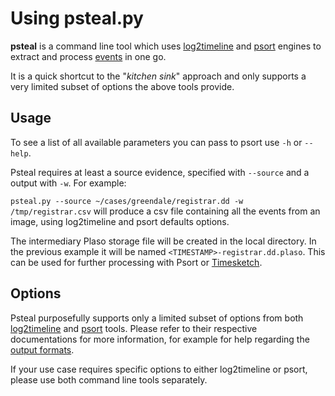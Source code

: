 # Using psteal.py

**psteal** is a command line tool which uses [log2timeline](Using-log2timeline.md) and [psort](Using-psort.md) engines to extract and process [events](Scribbles-about-events.md#what-is-an-event) in one go.

It is a quick shortcut to the "*kitchen sink*" approach and only supports a very limited subset of options the above tools provide.

## Usage

To see a list of all available parameters you can pass to psort use ``-h`` or ``--help``.

Psteal requires at least a source evidence, specified with ``--source`` and a output with ``-w``. For example:

`psteal.py --source ~/cases/greendale/registrar.dd -w /tmp/registrar.csv` will produce a csv file containing all the events from an image, using log2timeline and psort defaults options.

The intermediary Plaso storage file will be created in the local directory. In the previous example it will be named ``<TIMESTAMP>-registrar.dd.plaso``.
This can be used for further processing with Psort or [Timesketch](https://github.com/google/timesketch).

## Options

Psteal purposefully supports only a limited subset of options from both [log2timeline](Using-log2timeline.md) and [psort](Using-psort.md) tools.
Please refer to their respective documentations for more information, for example for help regarding the [output formats](Using-psort.md#Output).

If your use case requires specific options to either log2timeline or psort, please use both command line tools separately.
